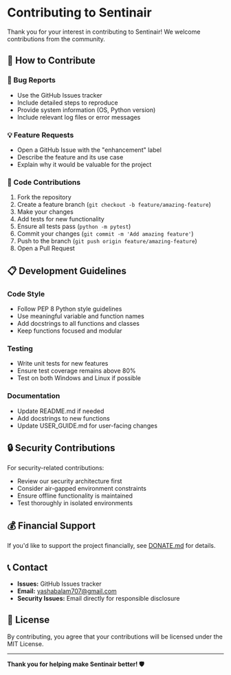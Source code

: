 # Contributing to Sentinair

Thank you for your interest in contributing to Sentinair! We welcome contributions from the community.

## 🤝 How to Contribute

### 🐛 Bug Reports
- Use the GitHub Issues tracker
- Include detailed steps to reproduce
- Provide system information (OS, Python version)
- Include relevant log files or error messages

### 💡 Feature Requests
- Open a GitHub Issue with the "enhancement" label
- Describe the feature and its use case
- Explain why it would be valuable for the project

### 🔧 Code Contributions
1. Fork the repository
2. Create a feature branch (`git checkout -b feature/amazing-feature`)
3. Make your changes
4. Add tests for new functionality
5. Ensure all tests pass (`python -m pytest`)
6. Commit your changes (`git commit -m 'Add amazing feature'`)
7. Push to the branch (`git push origin feature/amazing-feature`)
8. Open a Pull Request

## 📋 Development Guidelines

### Code Style
- Follow PEP 8 Python style guidelines
- Use meaningful variable and function names
- Add docstrings to all functions and classes
- Keep functions focused and modular

### Testing
- Write unit tests for new features
- Ensure test coverage remains above 80%
- Test on both Windows and Linux if possible

### Documentation
- Update README.md if needed
- Add docstrings to new functions
- Update USER_GUIDE.md for user-facing changes

## 🔒 Security Contributions

For security-related contributions:
- Review our security architecture first
- Consider air-gapped environment constraints
- Ensure offline functionality is maintained
- Test thoroughly in isolated environments

## 💰 Financial Support

If you'd like to support the project financially, see [DONATE.md](DONATE.md) for details.

## 📞 Contact

- **Issues:** GitHub Issues tracker
- **Email:** yashabalam707@gmail.com
- **Security Issues:** Email directly for responsible disclosure

## 📜 License

By contributing, you agree that your contributions will be licensed under the MIT License.

---

**Thank you for helping make Sentinair better! 🛡️**
